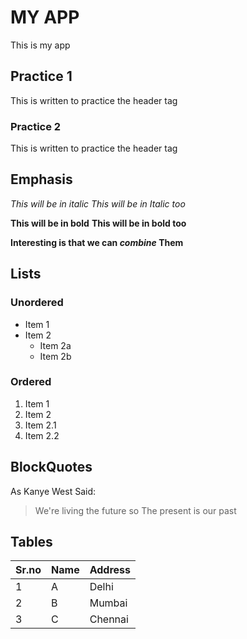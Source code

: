 # MY APP
This is my app

## Practice 1
This is written to practice the header tag

### Practice 2
This is written to practice the header tag

## Emphasis
*This will be in italic*
_This will be in Italic too_

**This will be in bold**
__This will be in bold too__

__Interesting is that we can *combine* Them__

## Lists
### Unordered
* Item 1
* Item 2
  * Item 2a
  * Item 2b

### Ordered
1. Item 1
1. Item 2
  1. Item 2.1
  1. Item 2.2

## BlockQuotes
As Kanye West Said:
> We're living the future so
> The present is our past

## Tables
Sr.no | Name | Address
------ | ------ | --------
1 | A | Delhi
2 | B | Mumbai
3 | C | Chennai
